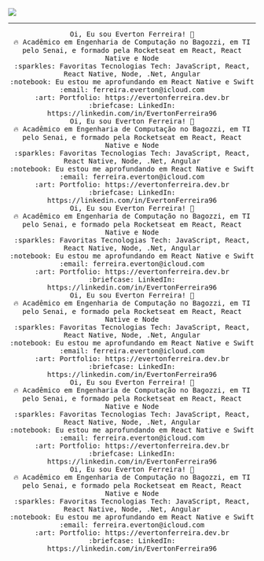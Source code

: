 <img src="ahttps://raw.githubusercontent.com/saadpasta/saadpasta/master/Banner%20%20(1).png"/>
 <hr></hr>
<p align="center">
  <samp>
    Oi, Eu sou Everton Ferreira! 👋 <br>
    🔥 Acadêmico em Engenharia de Computação no Bagozzi, em TI pelo Senai, e formado pela Rocketseat em React, React Native e Node <br>
    :sparkles: Favoritas Tecnologias Tech: JavaScript, React, React Native, Node, .Net, Angular <br>
    :notebook: Eu estou me aprofundando em React Native e Swift <br>
    :email:	ferreira.everton@icloud.com <br>
    :art: Portfolio: https://evertonferreira.dev.br <br>
    :briefcase: LinkedIn: https://linkedin.com/in/EvertonFerreira96 <br>
  </samp>
    <samp>
    Oi, Eu sou Everton Ferreira! 👋 <br>
    🔥 Acadêmico em Engenharia de Computação no Bagozzi, em TI pelo Senai, e formado pela Rocketseat em React, React Native e Node <br>
    :sparkles: Favoritas Tecnologias Tech: JavaScript, React, React Native, Node, .Net, Angular <br>
    :notebook: Eu estou me aprofundando em React Native e Swift <br>
    :email:	ferreira.everton@icloud.com <br>
    :art: Portfolio: https://evertonferreira.dev.br <br>
    :briefcase: LinkedIn: https://linkedin.com/in/EvertonFerreira96 <br>
  </samp>
    <samp>
    Oi, Eu sou Everton Ferreira! 👋 <br>
    🔥 Acadêmico em Engenharia de Computação no Bagozzi, em TI pelo Senai, e formado pela Rocketseat em React, React Native e Node <br>
    :sparkles: Favoritas Tecnologias Tech: JavaScript, React, React Native, Node, .Net, Angular <br>
    :notebook: Eu estou me aprofundando em React Native e Swift <br>
    :email:	ferreira.everton@icloud.com <br>
    :art: Portfolio: https://evertonferreira.dev.br <br>
    :briefcase: LinkedIn: https://linkedin.com/in/EvertonFerreira96 <br>
  </samp>
    <samp>
    Oi, Eu sou Everton Ferreira! 👋 <br>
    🔥 Acadêmico em Engenharia de Computação no Bagozzi, em TI pelo Senai, e formado pela Rocketseat em React, React Native e Node <br>
    :sparkles: Favoritas Tecnologias Tech: JavaScript, React, React Native, Node, .Net, Angular <br>
    :notebook: Eu estou me aprofundando em React Native e Swift <br>
    :email:	ferreira.everton@icloud.com <br>
    :art: Portfolio: https://evertonferreira.dev.br <br>
    :briefcase: LinkedIn: https://linkedin.com/in/EvertonFerreira96 <br>
  </samp>
  <samp>
    Oi, Eu sou Everton Ferreira! 👋 <br>
    🔥 Acadêmico em Engenharia de Computação no Bagozzi, em TI pelo Senai, e formado pela Rocketseat em React, React Native e Node <br>
    :sparkles: Favoritas Tecnologias Tech: JavaScript, React, React Native, Node, .Net, Angular <br>
    :notebook: Eu estou me aprofundando em React Native e Swift <br>
    :email:	ferreira.everton@icloud.com <br>
    :art: Portfolio: https://evertonferreira.dev.br <br>
    :briefcase: LinkedIn: https://linkedin.com/in/EvertonFerreira96 <br>
  </samp>
    <samp>
    Oi, Eu sou Everton Ferreira! 👋 <br>
    🔥 Acadêmico em Engenharia de Computação no Bagozzi, em TI pelo Senai, e formado pela Rocketseat em React, React Native e Node <br>
    :sparkles: Favoritas Tecnologias Tech: JavaScript, React, React Native, Node, .Net, Angular <br>
    :notebook: Eu estou me aprofundando em React Native e Swift <br>
    :email:	ferreira.everton@icloud.com <br>
    :art: Portfolio: https://evertonferreira.dev.br <br>
    :briefcase: LinkedIn: https://linkedin.com/in/EvertonFerreira96 <br>
  </samp>

</p>
